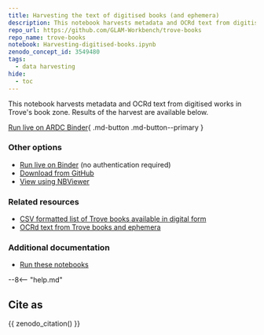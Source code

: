 ```yaml
---
title: Harvesting the text of digitised books (and ephemera)
description: This notebook harvests metadata and OCRd text from digitised works in Trove's book zone.
repo_url: https://github.com/GLAM-Workbench/trove-books
repo_name: trove-books
notebook: Harvesting-digitised-books.ipynb
zenodo_concept_id: 3549480
tags:
  - data harvesting
hide:
  - toc
---
```


This notebook harvests metadata and OCRd text from digitised works in Trove's book zone. Results of the harvest are available below.

[Run live on ARDC Binder](https://binderhub.rc.nectar.org.au/v2/gh/GLAM-Workbench/{{repo_name}}/HEAD?urlpath=/lab/tree/{{notebook}}){ .md-button .md-button--primary }

### Other options

* [Run live on Binder](https://mybinder.org/v2/gh/GLAM-Workbench/{{repo_name}}/HEAD?urlpath=/lab/tree/{{notebook}}) (no authentication required)
* [Download from GitHub](https://github.com/GLAM-Workbench/trove-books/blob/master/Harvesting-digitised-books.ipynb)
* [View using NBViewer](https://nbviewer.jupyter.org/github/GLAM-Workbench/trove-books/blob/master/Harvesting-digitised-books.ipynb)

### Related resources

* [CSV formatted list of Trove books available in digital form](csv-books-in-digital-form.md)
* [OCRd text from Trove books and ephemera](ocrd-text-from-trove-books.md)

### Additional documentation

* [Run these notebooks](../#run-these-notebooks)

--8<-- "help.md"

## Cite as

{{ zenodo_citation() }}
